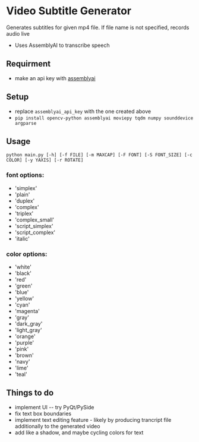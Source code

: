 # Video Subtitle Generator
Generates subtitles for given mp4 file. If file name is not specified, records audio live

* Uses AssemblyAI to transcribe speech

## Requirment
* make an api key with [assemblyai](https://www.assemblyai.com/dashboard/api-keys?project=526016)

## Setup
* replace ```assemblyai_api_key``` with the one created above
* ```pip install opencv-python assemblyai moviepy tqdm numpy sounddevice argparse```

## Usage

```python main.py [-h] [-f FILE] [-m MAXCAP] [-F FONT] [-S FONT_SIZE] [-c COLOR] [-y YAXIS] [-r ROTATE]```

### font options:
* 'simplex'
* 'plain'
* 'duplex'
* 'complex'
* 'triplex'
* 'complex_small'
* 'script_simplex'
* 'script_complex'
* 'italic'
### color options:
* 'white'
* 'black'
* 'red'
* 'green'
* 'blue'
* 'yellow'
* 'cyan'
* 'magenta'
* 'gray'
* 'dark_gray'
* 'light_gray'
* 'orange'
* 'purple'
* 'pink'
* 'brown'
* 'navy'
* 'lime'
* 'teal'

## Things to do
* implement UI -- try PyQt/PySide
* fix text box boundaries
* implement text editing feature - likely by producing trancript file additionally to the generated video
* add like a shadow, and maybe cycling colors for text